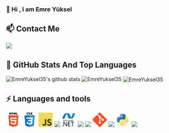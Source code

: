 ### 👋 Hi , I am Emre Yüksel 

## 📫 Contact Me
<a href="https://www.linkedin.com/in/emre-y%C3%BCksel-0905b0212/"><img src="https://img.icons8.com/fluency/48/null/linkedin.png"/></a>

## 🔭 GitHub Stats And Top Languages 
<p float="center">
  <img  src="https://github-readme-stats.vercel.app/api?username=EmreYuksel35&show_icons=true&count_private=true&hide=contribs,issues" alt="EmreYuksel35's github stats" />
  <img src="https://github-readme-stats.vercel.app/api/top-langs?username=EmreYuksel35&show_icons=true&locale=en&layout=compact" alt="EmreYuksel35" />
  <img align="center" src="https://github-readme-streak-stats.herokuapp.com/?user=EmreYuksel35" alt="EmreYuksel35" />
</p>

## ⚡ Languages and tools

<p align="left">
  <img src="https://raw.githubusercontent.com/devicons/devicon/master/icons/html5/html5-original-wordmark.svg" width="40" height="40" />
  <img src="https://raw.githubusercontent.com/devicons/devicon/master/icons/css3/css3-original-wordmark.svg" width="40" height="40" />
  <img src="https://raw.githubusercontent.com/devicons/devicon/master/icons/javascript/javascript-original.svg" width="40" height="40" style="max-width: 100%;">
  <img src="https://img.icons8.com/ios-filled/40/000000/c-sharp-logo.png"/>
  <img src="https://raw.githubusercontent.com/devicons/devicon/master/icons/dot-net/dot-net-original-wordmark.svg" width="40" height="40" /> 
  <img src="https://img.icons8.com/color/40/null/microsoft-sql-server.png"/>
  <img src="https://img.icons8.com/external-flaticons-lineal-color-flat-icons/40/null/external-sql-computer-programming-flaticons-lineal-color-flat-icons.png"/>
  <img src="https://raw.githubusercontent.com/devicons/devicon/master/icons/git/git-original.svg" width="40" height="40" />
  <img src="https://img.icons8.com/glyph-neue/40/null/github.png"/>
  <img src="https://raw.githubusercontent.com/devicons/devicon/master/icons/python/python-original.svg" width="40" height="40" />
  <img src="https://img.icons8.com/fluency/40/null/arduino.png"/>
</p>
  <!--
**EmreYuksel35/EmreYuksel35** is a ✨ _special_ ✨ repository because its `README.md` (this file) appears on your GitHub profile.

Here are some ideas to get you started:

- 🔭 I’m currently working on ...
- 🌱 I’m currently learning ...
- 👯 I’m looking to collaborate on ...
- 🤔 I’m looking for help with ...
- 💬 Ask me about ...
- 📫 How to reach me: ...
- 😄 Pronouns: ...
- ⚡ Fun fact: ...
-->
